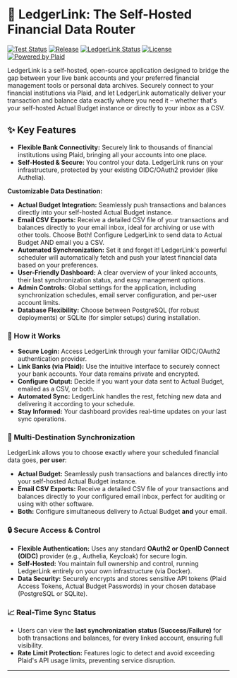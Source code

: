 # 🔗 LedgerLink: The Self-Hosted Financial Data Router

[![Test Status](https://img.shields.io/github/actions/workflow/status/christfriedbalizou/ledgerlink/ci.yml?branch=main&label=Tests&logo=github&style=for-the-badge)](https://github.com/christfriedbalizou/ledgerlink/actions/workflows/ci.yml)
[![Release](https://img.shields.io/github/v/release/christfriedbalizou/ledgerlink?include_prereleases&label=Release&logo=github&style=for-the-badge)](https://github.com/christfriedbalizou/ledgerlink/releases)
[![LedgerLink Status](https://img.shields.io/badge/Status-In%20Development-blue.svg?style=for-the-badge&logo=vercel)](https://github.com/your-repo-link)
[![License](https://img.shields.io/badge/License-MIT-green.svg?style=for-the-badge&logo=open-source-initiative)](LICENSE)
[![Powered by Plaid](https://img.shields.io/badge/Powered%20by-Plaid-A8B9D9.svg?style=for-the-badge&logo=plaid)](https://plaid.com/)

LedgerLink is a self-hosted, open-source application designed to bridge the gap between your live bank accounts and your preferred financial management tools or personal data archives. Securely connect to your financial institutions via Plaid, and let LedgerLink automatically deliver your transaction and balance data exactly where you need it – whether that's your self-hosted Actual Budget instance or directly to your inbox as a CSV.

## ✨ Key Features

* **Flexible Bank Connectivity:** Securely link to thousands of financial institutions using Plaid, bringing all your accounts into one place.
* **Self-Hosted & Secure:** You control your data. LedgerLink runs on your infrastructure, protected by your existing OIDC/OAuth2 provider (like Authelia).

**Customizable Data Destination:**

* **Actual Budget Integration:** Seamlessly push transactions and balances directly into your self-hosted Actual Budget instance.
* **Email CSV Exports:** Receive a detailed CSV file of your transactions and balances directly to your email inbox, ideal for archiving or use with other tools.
Choose Both! Configure LedgerLink to send data to Actual Budget AND email you a CSV.
* **Automated Synchronization:** Set it and forget it! LedgerLink's powerful scheduler will automatically fetch and push your latest financial data based on your preferences.
* **User-Friendly Dashboard:** A clear overview of your linked accounts, their last synchronization status, and easy management options.
* **Admin Controls:** Global settings for the application, including synchronization schedules, email server configuration, and per-user account limits.
* **Database Flexibility:** Choose between PostgreSQL (for robust deployments) or SQLite (for simpler setups) during installation.

### 🚀 How it Works

* **Secure Login:** Access LedgerLink through your familiar OIDC/OAuth2 authentication provider.
* **Link Banks (via Plaid):** Use the intuitive interface to securely connect your bank accounts. Your data remains private and encrypted.
* **Configure Output:** Decide if you want your data sent to Actual Budget, emailed as a CSV, or both.
* **Automated Sync:** LedgerLink handles the rest, fetching new data and delivering it according to your schedule.
* **Stay Informed:** Your dashboard provides real-time updates on your last sync operations.

### 🔄 Multi-Destination Synchronization
LedgerLink allows you to choose exactly where your scheduled financial data goes, **per user**:

* **Actual Budget:** Seamlessly push transactions and balances directly into your self-hosted Actual Budget instance.
* **Email CSV Exports:** Receive a detailed CSV file of your transactions and balances directly to your configured email inbox, perfect for auditing or using with other software.
* **Both:** Configure simultaneous delivery to Actual Budget **and** your email.

### 🔒 Secure Access & Control
* **Flexible Authentication:** Uses any standard **OAuth2 or OpenID Connect (OIDC)** provider (e.g., Authelia, Keycloak) for secure login.
* **Self-Hosted:** You maintain full ownership and control, running LedgerLink entirely on your own infrastructure (via Docker).
* **Data Security:** Securely encrypts and stores sensitive API tokens (Plaid Access Tokens, Actual Budget Passwords) in your chosen database (PostgreSQL or SQLite).

### 📈 Real-Time Sync Status
* Users can view the **last synchronization status (Success/Failure)** for both transactions and balances, for every linked account, ensuring full visibility.
* **Rate Limit Protection:** Features logic to detect and avoid exceeding Plaid's API usage limits, preventing service disruption.

---
